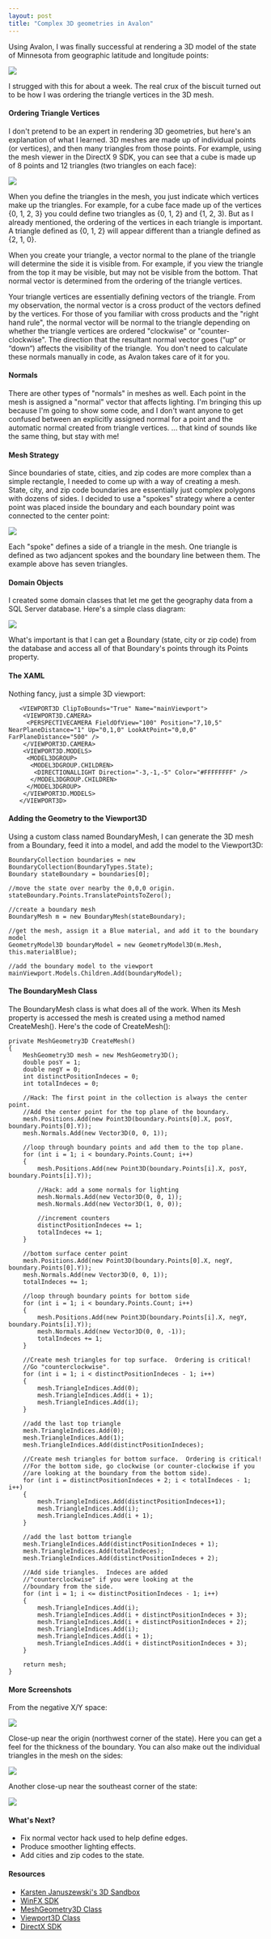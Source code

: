 ```yaml
---
layout: post
title: "Complex 3D geometries in Avalon"
---
```


<p>Using Avalon, I was finally successful at rendering a 3D model of the state 
    of Minnesota from geographic latitude and longitude points:</p>

<p><img src="http://www.kindohm.com/images/mn01.jpg"></p>



<p>I strugged with this for about a week. The real crux of the biscuit turned 
    out to be how I was ordering the triangle&nbsp;vertices in the 3D mesh. </p>





<h4>Ordering Triangle Vertices</h4> 
<p>I don't pretend to be an expert in rendering 3D geometries, but here's an 
    explanation of what I learned. 3D meshes are made up of individual points 
    (or vertices), and then many triangles from those points. For example, 
    using the mesh viewer in the DirectX 9 SDK, you can see that a cube is 
    made up of 8 points and 12 triangles (two triangles on each face):</p>


<p><img src="http://www.kindohm.com/images/cubemesh.jpg"></p>



<p>When you define the triangles in the mesh, you just indicate which vertices make up the triangles. For example, for a cube face made up of the vertices {0, 1, 2, 3} you could define two triangles as {0, 1, 2} and {1, 2, 3). But as I already mentioned, the ordering of the vertices in each triangle is important. A triangle defined as {0, 1, 2} will appear different than a triangle defined as {2, 1, 0}. </p>




<p>When you create your triangle, a vector normal to the plane of the triangle will determine the side it is visible from. For example, if you view the triangle from the top it&nbsp;may be&nbsp;visible, but&nbsp;may not be visible from the bottom. That normal vector is determined from the ordering of the triangle vertices. </p>

<p>Your triangle vertices are essentially defining vectors of the triangle. From my observation, the normal vector is a cross product of the vectors defined by the vertices. For those of you familiar with cross products and the "right hand rule", the normal vector will be normal to the triangle depending on whether the triangle vertices are ordered "clockwise" or "counter-clockwise". The direction that the resultant normal vector goes (&#8220;up&#8220; or &#8220;down&#8220;) affects the visibility of the triangle.&nbsp; You don't need to calculate these normals manually in code, as Avalon takes care of it for you. </p>



<h4>Normals</h4> 
<p>There are other types of "normals" in meshes as well. Each point in the mesh is assigned a "normal" vector that affects lighting. I'm bringing this up because I'm going to show some code, and I don't want anyone to get confused between an explicitly assigned normal for a point and the automatic normal created from triangle vertices. ... that kind of sounds like the same thing, but stay with me!</p>

<h4>Mesh Strategy</h4> 
<p>Since boundaries of state, cities, and zip codes are more complex than a simple rectangle, I needed to come up with a way of creating a mesh.&nbsp; State, city, and zip code boundaries are essentially just complex polygons with dozens of sides. I decided to use a "spokes" strategy where a center point was placed inside the boundary and each boundary point was connected to the center point:</p>

<p><img src="http://www.kindohm.com/images/examplemesh.gif" /></p>



<p>Each "spoke" defines a side of a triangle in the mesh. One triangle is defined as two adjancent spokes and the boundary line between them. The example above has seven triangles.</p>





<h4>Domain Objects</h4> 
<p>I created some domain classes that let me get the geography data from a SQL Server database. Here's a simple class diagram:</p>




<p><img src="http://www.kindohm.com/images/demo-classdiagram.jpg"/></p>



<p>What's important is that I can get a Boundary (state, city or zip code) from the database and access all of that Boundary's points through its Points property.</p>


<h4>The XAML</h4> 
<p>Nothing fancy, just a simple 3D viewport:</p>



<pre><code>   &lt;VIEWPORT3D ClipToBounds="True" Name="mainViewport"&gt;
    &lt;VIEWPORT3D.CAMERA&gt;
     &lt;PERSPECTIVECAMERA FieldOfView="100" Position="7,10,5" NearPlaneDistance="1" Up="0,1,0" LookAtPoint="0,0,0" FarPlaneDistance="500" /&gt;
    &lt;/VIEWPORT3D.CAMERA&gt;
    &lt;VIEWPORT3D.MODELS&gt;
     &lt;MODEL3DGROUP&gt;
      &lt;MODEL3DGROUP.CHILDREN&gt;
       &lt;DIRECTIONALLIGHT Direction="-3,-1,-5" Color="#FFFFFFFF" /&gt;
      &lt;/MODEL3DGROUP.CHILDREN&gt;
     &lt;/MODEL3DGROUP&gt;
    &lt;/VIEWPORT3D.MODELS&gt;
   &lt;/VIEWPORT3D&gt;
</code></pre>
<h4>Adding the Geometry to the Viewport3D</h4> 
<p>Using a custom class named BoundaryMesh, I can generate the 3D mesh from a Boundary, feed it into a model, and add the model to the Viewport3D:</p>


<pre><code>BoundaryCollection boundaries = new BoundaryCollection(BoundaryTypes.State);
Boundary stateBoundary = boundaries[0];

//move the state over nearby the 0,0,0 origin.
stateBoundary.Points.TranslatePointsToZero();

//create a boundary mesh
BoundaryMesh m = new BoundaryMesh(stateBoundary);

//get the mesh, assign it a Blue material, and add it to the boundary model
GeometryModel3D boundaryModel = new GeometryModel3D(m.Mesh, this.materialBlue);

//add the boundary model to the viewport
mainViewport.Models.Children.Add(boundaryModel);
</code></pre>
<h4>The BoundaryMesh Class</h4> 
<p>The BoundaryMesh class is what does all of the work. When its Mesh property is accessed the mesh is created using a method named CreateMesh(). Here's the code of CreateMesh(): </p>

<pre><code>private MeshGeometry3D CreateMesh()
{
    MeshGeometry3D mesh = new MeshGeometry3D();
    double posY = 1;
    double negY = 0;
    int distinctPositionIndeces = 0;
    int totalIndeces = 0;

    //Hack: The first point in the collection is always the center point.  
    //Add the center point for the top plane of the boundary.
    mesh.Positions.Add(new Point3D(boundary.Points[0].X, posY, boundary.Points[0].Y));
    mesh.Normals.Add(new Vector3D(0, 0, 1));

    //loop through boundary points and add them to the top plane.
    for (int i = 1; i &lt; boundary.Points.Count; i++)
    {
        mesh.Positions.Add(new Point3D(boundary.Points[i].X, posY, boundary.Points[i].Y));

        //Hack: add a some normals for lighting
        mesh.Normals.Add(new Vector3D(0, 0, 1));
        mesh.Normals.Add(new Vector3D(1, 0, 0));

        //increment counters
        distinctPositionIndeces += 1;
        totalIndeces += 1;
    }

    //bottom surface center point
    mesh.Positions.Add(new Point3D(boundary.Points[0].X, negY, boundary.Points[0].Y));
    mesh.Normals.Add(new Vector3D(0, 0, 1));
    totalIndeces += 1;

    //loop through boundary points for bottom side
    for (int i = 1; i &lt; boundary.Points.Count; i++)
    {
        mesh.Positions.Add(new Point3D(boundary.Points[i].X, negY, boundary.Points[i].Y));
        mesh.Normals.Add(new Vector3D(0, 0, -1));
        totalIndeces += 1;
    }

    //Create mesh triangles for top surface.  Ordering is critical!
    //Go "counterclockwise".
    for (int i = 1; i &lt; distinctPositionIndeces - 1; i++)
    {
        mesh.TriangleIndices.Add(0);
        mesh.TriangleIndices.Add(i + 1);
        mesh.TriangleIndices.Add(i);
    }

    //add the last top triangle
    mesh.TriangleIndices.Add(0);
    mesh.TriangleIndices.Add(1);
    mesh.TriangleIndices.Add(distinctPositionIndeces);

    //Create mesh triangles for bottom surface.  Ordering is critical!
    //For the bottom side, go clockwise (or counter-clockwise if you
    //are looking at the boundary from the bottom side).
    for (int i = distinctPositionIndeces + 2; i &lt; totalIndeces - 1; i++)
    {
        mesh.TriangleIndices.Add(distinctPositionIndeces+1);
        mesh.TriangleIndices.Add(i);
        mesh.TriangleIndices.Add(i + 1);
    }

    //add the last bottom triangle
    mesh.TriangleIndices.Add(distinctPositionIndeces + 1);
    mesh.TriangleIndices.Add(totalIndeces);
    mesh.TriangleIndices.Add(distinctPositionIndeces + 2);

    //Add side triangles.  Indeces are added
    //"counterclockwise" if you were looking at the
    //boundary from the side.
    for (int i = 1; i &lt;= distinctPositionIndeces - 1; i++)
    {
        mesh.TriangleIndices.Add(i);
        mesh.TriangleIndices.Add(i + distinctPositionIndeces + 3);
        mesh.TriangleIndices.Add(i + distinctPositionIndeces + 2);
        mesh.TriangleIndices.Add(i);
        mesh.TriangleIndices.Add(i + 1);
        mesh.TriangleIndices.Add(i + distinctPositionIndeces + 3);
    }
    
    return mesh;
}</code></pre>
<h4>More Screenshots</h4> 
<p>From the negative X/Y space:</p>



<p><img src="http://www.kindohm.com/images/mn02.jpg"></p>

<p>Close-up near the origin (northwest corner of the state). Here you can get a feel for the thickness of the boundary. You can also make out the individual triangles in the mesh on the sides:</p>

<p><img src="http://www.kindohm.com/images/mn03.jpg"/></p>


<p>Another close-up near the southeast corner of the state:</p>


<p><img src="http://www.kindohm.com/images/mn04.jpg"/></p>




<h4>What's Next?</h4> 
<ul> 
<li>Fix normal vector hack used to help define edges.  </li>
<li>Produce smoother lighting effects.  </li>
<li>Add cities and zip codes to the state.</li></ul> 

<h4>Resources</h4> 
<ul> 
<li><a href="http://blogs.msdn.com/karstenj/archive/2005/05/26/422220.aspx" target="_blank">Karsten Januszewski's 3D Sandbox</a>  </li>
<li><a href="http://winfx.msdn.microsoft.com/library/" target="_blank">WinFX SDK</a>  </li>
<li><a href="http://winfx.msdn.microsoft.com/library/default.asp?url=/library/en-us/cpref/winfx/ref/ns/system.windows.media.media3d/c/meshgeometry3d/meshgeometry3d.asp" target="_blank">MeshGeometry3D Class</a>  </li>
<li><a href="http://winfx.msdn.microsoft.com/library/default.asp?url=/library/en-us/cpref/winfx/ref/ns/system.windows.controls/c/viewport3d/viewport3d.asp" target="_blank">Viewport3D Class</a>  </li>
<li><a href="http://www.microsoft.com/downloads/details.aspx?FamilyID=69bf704d-cd35-40c4-91a5-aa0e27c8f410&amp;DisplayLang=en" target="_blank">DirectX SDK</a></li></ul> 
